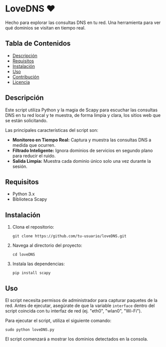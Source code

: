 <!DOCTYPE html>
<html>
<body>

<h1>LoveDNS ❤️</h1>
<p>Hecho para explorar las consultas DNS en tu red. Una herramienta para ver qué dominios se visitan en tiempo real.</p>

<h2>Tabla de Contenidos</h2>
<ul>
    <li><a href="#descripción">Descripción</a></li>
    <li><a href="#requisitos">Requisitos</a></li>
    <li><a href="#instalación">Instalación</a></li>
    <li><a href="#uso">Uso</a></li>
    <li><a href="#contribución">Contribución</a></li>
    <li><a href="#licencia">Licencia</a></li>
</ul>

<h2 id="descripción">Descripción</h2>
<p>Este script utiliza Python y la magia de Scapy para escuchar las consultas DNS en tu red local y te muestra, de forma limpia y clara, los sitios web que se están solicitando.</p>
<p>Las principales características del script son:</p>
<ul>
    <li><strong>Monitoreo en Tiempo Real:</strong> Captura y muestra las consultas DNS a medida que ocurren.</li>
    <li><strong>Filtrado Inteligente:</strong> Ignora dominios de servicios en segundo plano para reducir el ruido.</li>
    <li><strong>Salida Limpia:</strong> Muestra cada dominio único solo una vez durante la sesión.</li>
</ul>

<h2 id="requisitos">Requisitos</h2>
<ul>
    <li>Python 3.x</li>
    <li>Biblioteca Scapy</li>
</ul>

<h2 id="instalación">Instalación</h2>
<ol>
    <li>Clona el repositorio:
        <pre><code>git clone https://github.com/tu-usuario/loveDNS.git</code></pre>
    </li>
    <li>Navega al directorio del proyecto:
        <pre><code>cd loveDNS</code></pre>
    </li>
    <li>Instala las dependencias:
        <pre><code>pip install scapy</code></pre>
    </li>
</ol>

<h2 id="uso">Uso</h2>
<p>El script necesita permisos de administrador para capturar paquetes de la red. Antes de ejecutar, asegúrate de que la variable <code>interface</code> dentro del script coincida con tu interfaz de red (ej. "eth0", "wlan0", "Wi-Fi").</p>
<p>Para ejecutar el script, utiliza el siguiente comando:</p>
<pre><code>sudo python loveDNS.py</code></pre>
<p>El script comenzará a mostrar los dominios detectados en la consola.</p>
